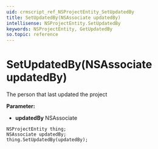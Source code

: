 ```yaml
---
uid: crmscript_ref_NSProjectEntity_SetUpdatedBy
title: SetUpdatedBy(NSAssociate updatedBy)
intellisense: NSProjectEntity.SetUpdatedBy
keywords: NSProjectEntity, GetUpdatedBy
so.topic: reference
---
```


# SetUpdatedBy(NSAssociate updatedBy)

The person that last updated the project

**Parameter:** 
* **updatedBy** NSAssociate

```crmscript
NSProjectEntity thing;
NSAssociate updatedBy;
thing.SetUpdatedBy(updatedBy);
```

